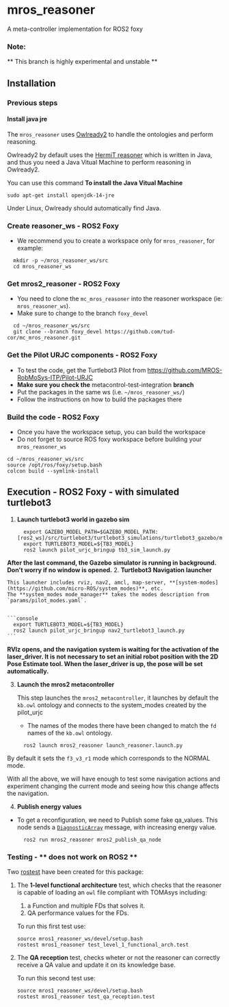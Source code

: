 # mros_reasoner

A meta-controller implementation for ROS2 foxy

### Note:

** This branch is highly experimental and unstable **

## Installation

### Previous steps

#### Install java jre

The `mros_reasoner` uses  [Owlready2](https://owlready2.readthedocs.io/en/latest/index.html) to handle the ontologies and perform reasoning.

Owlready2 by default uses the [HermiT reasoner](http://www.hermit-reasoner.com/) which is written in Java, and thus you need a Java Vitual Machine to perform reasoning in Owlready2.

You can use this command **To install the Java Vitual Machine**

```console
sudo apt-get install openjdk-14-jre
```

Under Linux, Owlready should automatically find Java.

### Create reasoner_ws - ROS2  Foxy

- We recommend you to create a workspace only for `mros_reasoner`, for example:

```console
  mkdir -p ~/mros_reasoner_ws/src
  cd mros_reasoner_ws
```

### Get mros2_reasoner - ROS2  Foxy

- You need to clone the `mc_mros_reasoner` into the reasoner workspace (ie: `mros_reasoner_ws`).
- Make sure to change to the branch `foxy_devel`

```console
  cd ~/mros_reasoner_ws/src
  git clone --branch foxy_devel https://github.com/tud-cor/mc_mros_reasoner.git
```
### Get the Pilot URJC components - ROS2  Foxy

- To test the code, get the Turtlebot3 Pilot from https://github.com/MROS-RobMoSys-ITP/Pilot-URJC
- **Make sure you check the** metacontrol-test-integration **branch**
- Put the packages in the same ws (i.e. `~/mros_reasoner_ws/`)
- Follow the instructions on how to build the packages there


### Build the code - ROS2  Foxy

- Once you have the workspace setup, you can build the workspace
- Do not forget to source ROS foxy workspace before building your `mros_reasoner_ws`

```console
cd ~/mros_reasoner_ws/src
source /opt/ros/foxy/setup.bash
colcon build --symlink-install
```

## Execution - ROS2  Foxy - with simulated turtlebot3


1. **Launch turtlebot3 world in gazebo sim**

    ```console
      export GAZEBO_MODEL_PATH=$GAZEBO_MODEL_PATH:[ros2_ws]/src/turtlebot3/turtlebot3_simulations/turtlebot3_gazebo/models
      export TURTLEBOT3_MODEL=${TB3_MODEL}
      ros2 launch pilot_urjc_bringup tb3_sim_launch.py
    ```
  **After the last command, the Gazebo simulator is running in background. Don't worry if no window is opened.**
2. **Turtlebot3 Navigation launcher**

    This launcher includes rviz, nav2, amcl, map-server, **[system-modes](https://github.com/micro-ROS/system_modes)**, etc.
    The **system_modes mode_manager** takes the modes description from `params/pilot_modes.yaml`.


    ```console
      export TURTLEBOT3_MODEL=${TB3_MODEL}
      ros2 launch pilot_urjc_bringup nav2_turtlebot3_launch.py
    ```
  **RVIz opens, and the navigation system is waiting for the activation of the laser_driver. It is not necessary to set an initial robot position with the 2D Pose Estimate tool. When the laser_driver is up, the pose will be set automatically.**


3. **Launch the mros2 metacontroller**

    This step launches the `mros2_metacontroller`, it launches by default the `kb.owl` ontology and connects to the
    system_modes created by the pilot_urjc
    - The names of the modes there have been changed to match the `fd` names of the `kb.owl` ontology.


    ```console
      ros2 launch mros2_reasoner launch_reasoner.launch.py
    ```

By default it sets the `f3_v3_r1` mode which corresponds to the NORMAL mode.

With all the above, we will have enough to test some navigation actions and experiment changing the current mode and seeing how this change affects the navigation.


4. **Publish energy values**

- To get a reconfiguration, we need to Publish some fake qa_values. This node sends a [`DiagnosticArray`](http://docs.ros.org/api/diagnostic_msgs/html/msg/DiagnosticArray.html) message, with increasing energy value.


    ```console
      ros2 run mros2_reasoner mros2_publish_qa_node
    ```


### Testing  - ** does not work on ROS2 **

Two [rostest](http://wiki.ros.org/rostest) have been created for this package:

1. The **1-level functional architecture** test, which checks that the reasoner is capable of loading an `owl` file compliant with TOMAsys including:

    1. a Function and multiple FDs that solves it.
    1. QA performance values for the FDs.

    To run this first test use:

    ```console
    source mros1_reasoner_ws/devel/setup.bash
    rostest mros1_reasoner test_level_1_functional_arch.test
    ```

1. The **QA reception** test, checks wheter or not the reasoner can correctly receive a QA value and update it on its knowledge base.

    To run this second test use:

    ```console
    source mros1_reasoner_ws/devel/setup.bash
    rostest mros1_reasoner test_qa_reception.test
    ```  

